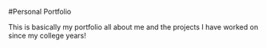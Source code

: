 #Personal Portfolio

This is basically my portfolio all about me and the projects I have worked on since my college years!
